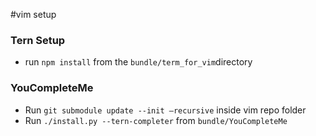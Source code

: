 #vim setup

### Tern Setup

- run `npm install` from the `bundle/term_for_vim`directory

### YouCompleteMe

- Run `git submodule update --init —recursive` inside vim repo folder
- Run `./install.py --tern-completer` from `bundle/YouCompleteMe`

